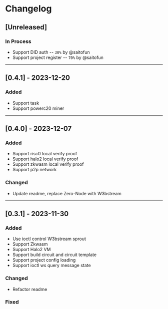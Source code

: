 # Changelog

## [Unreleased]

### In Process
- Support DID auth -- `30%` by @saitofun
- Support project register -- `70%` by @saitofun

---
## [0.4.1] - 2023-12-20

### Added
- Support task
- Support powerc20 miner

---
## [0.4.0] - 2023-12-07

### Added
- Support risc0 local verify proof
- Support halo2 local verify proof
- Support zkwasm local verify proof
- Support p2p network

### Changed
- Update readme, replace Zero-Node with W3bstream  

---
## [0.3.1] - 2023-11-30

### Added
- Use ioctl control W3bstream sprout
- Support Zkwasm
- Support Halo2 VM
- Support build circuit and circuit template
- Support project config loading
- Support ioctl ws query message state

### Changed
- Refactor readme

### Fixed

